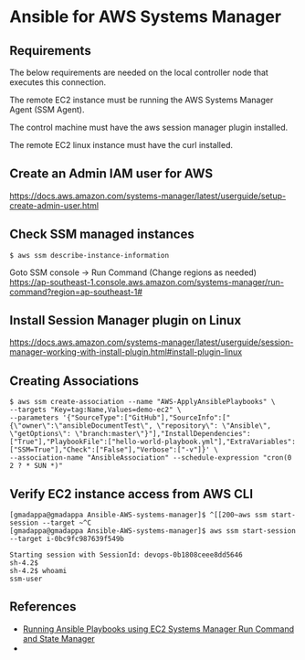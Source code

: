 # Ansible for AWS Systems Manager

## Requirements
The below requirements are needed on the local controller node that executes this connection.

The remote EC2 instance must be running the AWS Systems Manager Agent (SSM Agent).

The control machine must have the aws session manager plugin installed.

The remote EC2 linux instance must have the curl installed.



## Create an Admin IAM user for AWS
https://docs.aws.amazon.com/systems-manager/latest/userguide/setup-create-admin-user.html


## Check SSM managed instances


```shell
$ aws ssm describe-instance-information
```

Goto SSM console -> Run Command
(Change regions as needed)
https://ap-southeast-1.console.aws.amazon.com/systems-manager/run-command?region=ap-southeast-1#


## Install Session Manager plugin on Linux

https://docs.aws.amazon.com/systems-manager/latest/userguide/session-manager-working-with-install-plugin.html#install-plugin-linux

## Creating Associations

```shell
$ aws ssm create-association --name "AWS-ApplyAnsiblePlaybooks" \
--targets "Key=tag:Name,Values=demo-ec2" \
--parameters '{"SourceType":["GitHub"],"SourceInfo":["{\"owner\":\"ansibleDocumentTest\", \"repository\": \"Ansible\", \"getOptions\": \"branch:master\"}"],"InstallDependencies":["True"],"PlaybookFile":["hello-world-playbook.yml"],"ExtraVariables":["SSM=True"],"Check":["False"],"Verbose":["-v"]}' \
--association-name "AnsibleAssociation" --schedule-expression "cron(0 2 ? * SUN *)"
```

## Verify EC2 instance access from AWS CLI

```shell
[gmadappa@gmadappa Ansible-AWS-systems-manager]$ ^[[200~aws ssm start-session --target ~^C
[gmadappa@gmadappa Ansible-AWS-systems-manager]$ aws ssm start-session --target i-0bc9fc987639f549b

Starting session with SessionId: devops-0b1808ceee8dd5646
sh-4.2$ 
sh-4.2$ whoami
ssm-user
```

## References

- [Running Ansible Playbooks using EC2 Systems Manager Run Command and State Manager](https://aws.amazon.com/blogs/mt/running-ansible-playbooks-using-ec2-systems-manager-run-command-and-state-manager/)
- 